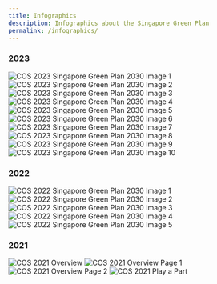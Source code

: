 ```yaml
---
title: Infographics
description: Infographics about the Singapore Green Plan  
permalink: /infographics/
---
```

### 2023

<img src="/images/infographics/cosgp2023-1.png" alt="COS 2023 Singapore Green Plan 2030 Image 1"> 

<img src="/images/infographics/cosgp2023-2.png" alt="COS 2023 Singapore Green Plan 2030 Image 2"> 

<img src="/images/infographics/cosgp2023-3.png" alt="COS 2023 Singapore Green Plan 2030 Image 3"> 

<img src="/images/infographics/cosgp2023-4.png" alt="COS 2023 Singapore Green Plan 2030 Image 4"> 

<img src="/images/infographics/cosgp2023-5.png" alt="COS 2023 Singapore Green Plan 2030 Image 5"> 

<img src="/images/infographics/cosgp2023-6.png" alt="COS 2023 Singapore Green Plan 2030 Image 6"> 

<img src="/images/infographics/cosgp2023-7.png" alt="COS 2023 Singapore Green Plan 2030 Image 7"> 

<img src="/images/infographics/cosgp2023-8.png" alt="COS 2023 Singapore Green Plan 2030 Image 8"> 

<img src="/images/infographics/cosgp2023-9.png" alt="COS 2023 Singapore Green Plan 2030 Image 9"> 

<img src="/images/infographics/cosgp2023-10.png" alt="COS 2023 Singapore Green Plan 2030 Image 10"> 

### 2022 

<img src="/images/infographics/cos2022_1.jpg" alt="COS 2022 Singapore Green Plan 2030 Image 1"> 

<img src="/images/infographics/cos2022_2.jpg" alt="COS 2022 Singapore Green Plan 2030 Image 2"> 

<img src="/images/infographics/cos2022_3.jpg" alt="COS 2022 Singapore Green Plan 2030 Image 3"> 

<img src="/images/infographics/cos2022_4.jpg" alt="COS 2022 Singapore Green Plan 2030 Image 4"> 

<img src="/images/infographics/cos2022_5.jpg" alt="COS 2022 Singapore Green Plan 2030 Image 5"> 


### 2021 

<img src="/images/resources/cos-sgp-infographics.png" alt="COS 2021 Overview"> 

<img src="/images/resources/sgp_overview_p1.png" alt="COS 2021 Overview Page 1"> 

<img src="/images/resources/sgp_overview_p2.png" alt="COS 2021 Overview Page 2"> 

<img src="/images/resources/sgp_actionables.jpg" alt="COS 2021 Play a Part">
